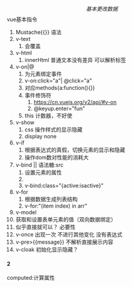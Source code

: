 $$基本更改数据$$
vue基本指令

1. Mustache{{}}  语法
2. v-text
   1. 会覆盖
3. v-html 
   1. innerHtml 普通文本没有差异 可以解析标签
4. v-on|@
   1. 为元素绑定事件 
   2. v-on:click="a"| @click="a"
   3. 对应methods{a:function(){}}
   4. 事件修饰符
      1. https://cn.vuejs.org/v2/api/#v-on
      2. @keyup.enter="fun"
   5. this  计数器，不好使
5. v-show
   1. css 操作样式的显示隐藏
   2. display none
6. v-if  
   1. 根据表达式的真假，切换元素的显示和隐藏
   2. 操作dom数对性能的消耗大
7. v-bind || 语法糖:src
   1. 设置元素的属性
   2. <img v-bind:src="imgsrc"/>
   3. v-bind:class="{active:isactive}"
8. v-for
   1. 根据数据生成列表结构
   2. v-for:"(item index) in arr"
9.  v-model
   3. 获取和设置表单元素的值（双向数据绑定）
   4. 似乎直接就可以？ 必要性
10. v-once  出现一次  不进行其他变化 没有表达式
11. v-pre>{{message}}   不解析直接展示内容
12. v-cloak  初始化显示隐藏？ 


#### 2
computed:计算属性

